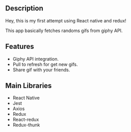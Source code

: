 ## Description

Hey, this is my first attempt using React native and redux!

This app basically fetches randoms gifs from giphy API.

## Features

- Giphy API integration.
- Pull to refresh for get new gifs.
- Share gif with your friends.

## Main Libraries

- React Native
- Jest
- Axios
- Redux
- React-redux
- Redux-thunk
